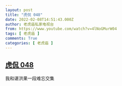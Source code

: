 ```yaml
---
layout: post
title: "虎侃 048"
date: 2022-02-08T14:51:43.000Z
author: 老虎庙私家电视台
from: https://www.youtube.com/watch?v=4lNoGMurW04
tags: [ 老虎庙 ]
comments: True
categories: [ 老虎庙 ]
---
```

<!--1644331903000-->
[虎侃 048](https://www.youtube.com/watch?v=4lNoGMurW04)
------

<div>
我和谌洪果一段难忘交集
</div>
